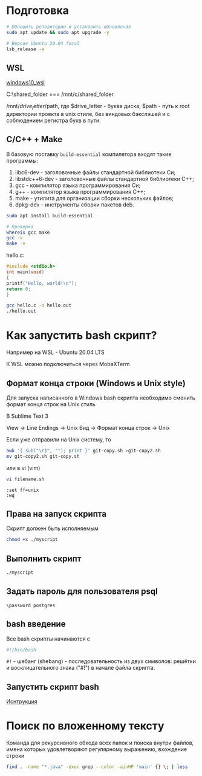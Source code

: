 # Подготовка 

```bash
# Обновить репозитории и установить обновления
sudo apt update && sudo apt upgrade -y

# Версия Ubuntu 20.04 focal
lsb_release -a
```
## WSL
[windows10_wsl](https://docs.microsoft.com/ru-ru/windows/wsl/)

C:\shared_folder === /mnt/c/shared_folder

/mnt/$drive_letter/$path, где $drive_letter - буква диска, $path - путь к root директории проекта в unix стиле, без виндовых бэкслэшей и с соблюдением регистра букв в пути.

## C/C++ + Make

В базовую поставку `build-essential` компилятора входят такие программы:
1. libc6-dev - заголовочные файлы стандартной библиотеки Си;
2. libstdc++6-dev - заголовочные файлы стандартной библиотеки С++;
3. gcc - компилятор языка программирования Си;
4. g++ - компилятор языка программирования C++;
5. make - утилита для организации сборки нескольких файлов;
6. dpkg-dev - инструменты сборки пакетов deb.

```bash
sudo apt install build-essential

# Проверка
whereis gcc make
gcc -v
make -v
```

hello.c:

```c
#include <stdio.h>
int main(void)
{
printf("Hello, world!\n");
return 0;
}
```

```bash
gcc hello.c -o hello.out
./hello.out
```

# Как запустить bash скрипт? 

Например на WSL - Ubuntu 20.04 LTS

К WSL можно подключиться через MobaXTerm

## Формат конца строки (Windows и Unix style)

Для запуска написанного в Windows bash скрипта необходимо сменить формат конца строк на Unix стиль

В Sublime Text 3

View -> Line Endings -> Unix
Вид  -> Формат конца строк -> Unix

Если уже отправили на Unix систему, то 

```bash
awk '{ sub("\r$", ""); print }' git-copy.sh >git-copy2.sh
mv git-copy2.sh git-copy.sh
```

или в vi (vim)

```bash
vi filename.sh
```

```vi
:set ff=unix
:wq
```
## Права на запуск скрипта

Скрипт должен быть исполняемым

```bash
chmod +x ./myscript
```

## Выполнить скрипт

```bash
./myscript
```

## Задать пароль для пользователя psql

```psql
\password postgres
```

## bash введение

Все bash скрипты начинаются с 

```bash
#!/bin/bash
```

`#!` - шебанг (shebang) - последовательность из двух символов: решётки и восклицательного знака ("#!") в начале файла скрипта.

## Запустить скрипт bash

[Иснтрукция](https://coderoad.ru/18223665/PostgreSQL-%D0%B7%D0%B0%D0%BF%D1%80%D0%BE%D1%81-%D0%BE%D1%82-%D1%81%D0%BA%D1%80%D0%B8%D0%BF%D1%82%D0%B0-bash-%D0%BA%D0%B0%D0%BA-%D0%BF%D0%BE%D0%BB%D1%8C%D0%B7%D0%BE%D0%B2%D0%B0%D1%82%D0%B5%D0%BB%D1%8F-%D0%B1%D0%B0%D0%B7%D1%8B-%D0%B4%D0%B0%D0%BD%D0%BD%D1%8B%D1%85-postgres)


# Поиск по вложенному тексту

Команда для рекурсивного обхода всех папок и поиска внутри файлов, имена которых удовлетворяют регулярному выражению, вхождение строки

```bash
find . -name "*.java" -exec grep --color -ainHP 'main' {} \; | less
```
